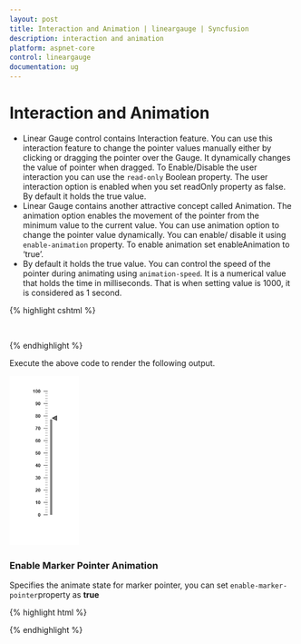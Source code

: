 ```yaml
---
layout: post
title: Interaction and Animation | lineargauge | Syncfusion
description: interaction and animation
platform: aspnet-core
control: lineargauge
documentation: ug
---
```


# Interaction and Animation

* Linear Gauge control contains Interaction feature. You can use this interaction feature to change the pointer values manually either by clicking or dragging the pointer over the Gauge. It dynamically changes the value of pointer when dragged. To Enable/Disable the user interaction you can use the `read-only` Boolean property. The user interaction option is enabled when you set readOnly property as false. By default it holds the true value.
* Linear Gauge contains another attractive concept called Animation. The animation option enables the movement of the pointer from the minimum value to the current value. You can use animation option to change the pointer value dynamically. You can enable/ disable it using `enable-animation` property. To enable animation set enableAnimation to ‘true’. 
* By default it holds the true value. You can control the speed of the pointer during animating using `animation-speed`. It is a numerical value that holds the time in milliseconds. That is when setting value is 1000, it is considered as 1 second.



{% highlight cshtml %}

 <ej-linear-gauge id="LinearGauge" width="300" height="500" minimum="10" 
 maximum="110" value="78" enable-animation="true" read-only="false" animation-speed="1000" >
<e-linear-scale-collections>
<e-linear-scales width="0" background-color="transparent" show-bar-pointers="true" >
<e-border color="transparent" width="0"></e-border>
<e-marker-pointer-collections>
<e-marker-pointers length="10" markerdistance-from-scale="20" width="10" marker-background-color="Grey">           
</e-marker-pointers>
</e-marker-pointer-collections>
<e-bar-pointer-collections>
<e-bar-pointers width="5" bar-pointerdistance-from-scale="15" bar-pointer-background-color="Grey">
</e-bar-pointers>
</e-bar-pointer-collections>
<e-linear-tick-collections>
<e-linear-ticks type="MajorInterval"  width="2" color="#8c8c8c">
<e-distance-from-scale x="7" y="0"></e-distance-from-scale>
</e-linear-ticks>
<e-linear-ticks type="MinorInterval" height="3"  width="1" color="#8c8c8c">
<e-distance-from-scale x="7" y="0"></e-distance-from-scale>
</e-linear-ticks>
</e-linear-tick-collections>
</e-linear-scales>
</e-linear-scale-collections>
</ej-linear-gauge>       


{% endhighlight %}

Execute the above code to render the following output.

![](Interaction-and-Animation_images/Interaction-and-Animation_img1.png)


### Enable Marker Pointer Animation

Specifies the animate state for marker pointer, you can set `enable-marker-pointer`property as **true**

{% highlight html %}

<ej-linear-gauge id="lineargauge" value=78 enable-marker-pointer="true">    
</ej-linear-gauge>

{% endhighlight %}




